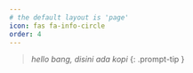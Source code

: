 ```yaml
---
# the default layout is 'page'
icon: fas fa-info-circle
order: 4
---
```


> _hello bang, disini ada kopi_
{: .prompt-tip }
